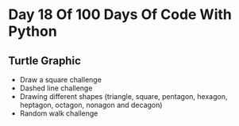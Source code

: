 # Day 18 Of 100 Days Of Code With Python

## Turtle Graphic

- Draw a square challenge
- Dashed line challenge
- Drawing different shapes (triangle, square, pentagon, hexagon, heptagon, octagon, nonagon and decagon)
- Random walk challenge
